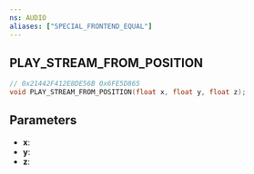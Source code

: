 ```yaml
---
ns: AUDIO
aliases: ["SPECIAL_FRONTEND_EQUAL"]
---
```

## PLAY_STREAM_FROM_POSITION

```c
// 0x21442F412E8DE56B 0x6FE5D865
void PLAY_STREAM_FROM_POSITION(float x, float y, float z);
```

## Parameters
* **x**:
* **y**:
* **z**:

